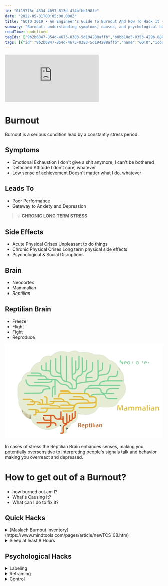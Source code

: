 ```yaml
---
id: "0f19778c-4534-4097-813d-414bfbb198fe"
date: "2022-05-31T00:05:00.000Z"
title: "GOTO 2019 • An Engineer's Guide To Burnout And How To Hack It • Tim Duckett - YouTube"
summary: "Burnout: understanding symptoms, causes, and psychological hacks to recover from chronic stress and improve well-being."
readTime: undefined
tagIds: ["9b2b6847-854d-4673-8383-5d194288affb","b0bb18e5-0353-429b-8809-c8f136924290","ffcd889d-91ab-49a0-9ff6-e7192fced192"]
tags: [{"id":"9b2b6847-854d-4673-8383-5d194288affb","name":"GOTO","icon":""},{"id":"b0bb18e5-0353-429b-8809-c8f136924290","name":"YouTube","icon":""},{"id":"ffcd889d-91ab-49a0-9ff6-e7192fced192","name":"Blog","icon":"🌐"}]
--- 
```

 
<iframe src="https://www.youtube.com/embed/jfQ5M6wXi2w" frameborder="0" allow="accelerometer; autoplay; clipboard-write; encrypted-media; gyroscope; picture-in-picture" allowfullscreen></iframe>


# Burnout


Burnout is a serious condition lead by a constantly stress period.


## Symptoms

- Emotional Exhaustion I don't give a shit anymore, I can't be bothered
- Detached Attitude I don't care, whatever
- Low sense of achievement Doesn't matter what I do, whatever

## Leads To

- Poor Performance
- Gateway to Anxiety and Depression

> 💡 **CHRONIC LONG TERM STRESS**


## Side Effects

- Acute Physical Crises  Unpleasant to do things
- Chronic Physical Crises  Long term physical side effects
- Psychological & Social Disruptions

## Brain

- Neocortex
- Mammalian
- _Reptilian_

## Reptilian Brain

- Freeze
- Flight
- Fight
- Reproduce

![](./images/42707b31-de11-4300-9fb4-ca12cfeae054.webp)


In cases of stress the Reptilian Brain enhances senses, making you potentially oversensitive to interpreting people's signals talk and behavior making you overreact and depressed.


# How to get out of a Burnout?

- how burned out am I?
- What's Causing It?
- What can I do to fix it?

## Quick Hacks

<details>
<summary>[Maslach Burnout Inventory](https://www.mindtools.com/pages/article/newTCS_08.htm)</summary>
- Emotional Exhaus

</details>

<details>
<summary>Sleep at least 8 Hours</summary>

Sleep deprivation is a prohibited torture


</details>


## Psychological Hacks

<details>
<summary>Labeling</summary>

Labeling an emotion has been proven to reduce the impact. It engages the executive brain and disrupts the emotion's intensity


**Describe an emotion in a word or two**


</details>

<details>
<summary>Reframing</summary>

Technique to expose different options of paths


Describe the situation from someone else's point of view


Passive → Active


Future → Past


</details>

<details>
<summary>Control</summary>

Used  by hostile interrogators.  


![](./images/3720639a-dadd-4e46-9036-53c9108cd225.webp)


## **3 Control Questions**

1. What can't I control?
2. What am I trying to control? Influence Circle
3. What are the things that I could control, but I'm not controlling right now? Circle of control

## Controlling the Sympathetic Nervous System (Box Breathing)

1. Breath out all the way.
2. Hold your breath for 4 seconds.
3. Breathe In through the nose over 4 seconds
4. Repeat 15 times.

The concentration of carbon dioxide in your blood will increase, dumping down the sympathetic nervous system.


</details>

